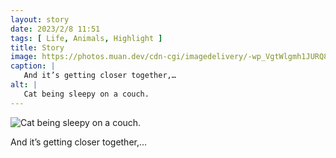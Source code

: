 ```yaml
---
layout: story
date: 2023/2/8 11:51
tags: [ Life, Animals, Highlight ]
title: Story
image: https://photos.muan.dev/cdn-cgi/imagedelivery/-wp_VgtWlgmh1JURQ8t1mg/00bdbf76-6357-48c1-89a2-26cea9051a00/public
caption: |
   And it’s getting closer together,…
alt: |
   Cat being sleepy on a couch.
---
```


![Cat being sleepy on a couch.](https://photos.muan.dev/cdn-cgi/imagedelivery/-wp_VgtWlgmh1JURQ8t1mg/00bdbf76-6357-48c1-89a2-26cea9051a00/public)

And it’s getting closer together,…
